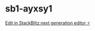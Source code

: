 # sb1-ayxsy1

[Edit in StackBlitz next generation editor ⚡️](https://stackblitz.com/~/github.com/Freundlyapps/sb1-ayxsy1)